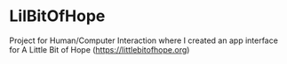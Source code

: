 # LilBitOfHope
Project for Human/Computer Interaction where I created an app interface for A Little Bit of Hope (https://littlebitofhope.org)
